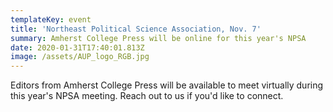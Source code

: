 ```yaml
---
templateKey: event
title: 'Northeast Political Science Association, Nov. 7'
summary: Amherst College Press will be online for this year's NPSA
date: 2020-01-31T17:40:01.813Z
image: /assets/AUP_logo_RGB.jpg
---
```

Editors from Amherst College Press will be available to meet virtually during this year's NPSA meeting. Reach out to us if you'd like to connect.